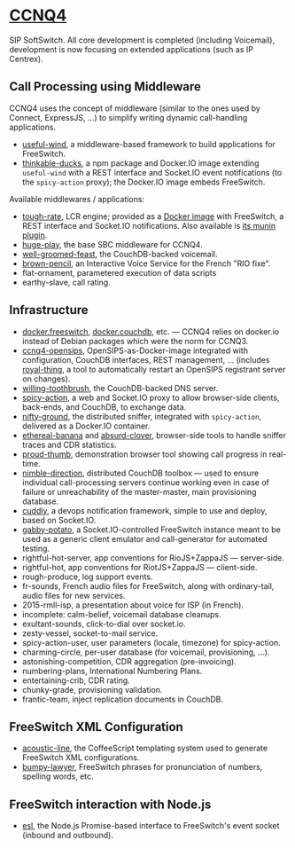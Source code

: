 [CCNQ4](http://ccnq.shimaore.net)
=================================

SIP SoftSwitch. All core development is completed (including Voicemail), development is now focusing on extended applications (such as IP Centrex).

Call Processing using Middleware
--------------------------------

CCNQ4 uses the concept of middleware (similar to the ones used by Connect, ExpressJS, ...) to simplify writing dynamic call-handling applications.

* [useful-wind](https://github.com/shimaore/useful-wind), a middleware-based framework to build applications for FreeSwitch.
* [thinkable-ducks](https://github.com/shimaore/thinkable-ducks), a npm package and Docker.IO image extending `useful-wind` with a REST interface and Socket.IO event notifications (to the `spicy-action` proxy); the Docker.IO image embeds FreeSwitch.

Available middlewares / applications:

* [tough-rate](https://github.com/shimaore/tough-rate/), LCR engine; provided as a [Docker image](https://gtihub.com/shimaore/docker.tough-rate) with FreeSwitch, a REST interface and Socket.IO notifications. Also available is [its munin plugin](https://github.com/shimaore/earsplitting-food).
* [huge-play](https://github.com/shimaore/huge-play), the base SBC middleware for CCNQ4.
* [well-groomed-feast](https://github.com/shimaore/well-groomed-feast), the CouchDB-backed voicemail.
* [brown-pencil](https://github.com/shimaore/brown-pencil), an Interactive Voice Service for the French "RIO fixe".
* flat-ornament, parametered execution of data scripts
* earthy-slave, call rating.

Infrastructure
--------------

* [docker.freeswitch](https://github.com/shimaore/docker.freeswitch), [docker.couchdb](https://github.com/shimaore/docker.couchdb), etc. — CCNQ4 relies on docker.io instead of Debian packages which were the norm for CCNQ3.
* [ccnq4-opensips](https://github.com/shimaore/ccnq4-opensips), OpenSIPS-as-Docker-image integrated with configuration, CouchDB interfaces, REST management, ... (includes [royal-thing](https://github.com/shimaore/royal-thing), a tool to automatically restart an OpenSIPS registrant server on changes).
* [willing-toothbrush](https://github.com/shimaore/willing-toothbrush), the CouchDB-backed DNS server.
* [spicy-action](https://github.com/shimaore/spicy-action), a web and Socket.IO proxy to allow browser-side clients, back-ends, and CouchDB, to exchange data.
* [nifty-ground](https://github.com/shimaore/nifty-ground), the distributed sniffer, integrated with `spicy-action`, delivered as a Docker.IO container.
* [ethereal-banana](https://github.com/shimaore/ethereal-banana) and [absurd-clover](https://github.com/shimaore/absurd-clover), browser-side tools to handle sniffer traces and CDR statistics.
* [proud-thumb](https://github.com/shimaore/proud-thumb), demonstration browser tool showing call progress in real-time.
* [nimble-direction](https://github.com/shimaore/nimble-direction), distributed CouchDB toolbox — used to ensure individual call-processing servers continue working even in case of failure or unreachability of the master-master, main provisioning database.
* [cuddly](https://github.com/shimaore/cuddly), a devops notification framework, simple to use and deploy, based on Socket.IO.
* [gabby-potato](https://github.com/shimaore/tough-rate/), a Socket.IO-controlled FreeSwitch instance meant to be used as a generic client emulator and call-generator for automated testing.
* rightful-hot-server, app conventions for RioJS+ZappaJS — server-side.
* rightful-hot, app conventions for RiotJS+ZappaJS — client-side.
* rough-produce, log support events.
* fr-sounds, French audio files for FreeSwitch, along with ordinary-tail, audio files for new services.
* 2015-rmll-isp, a presentation about voice for ISP (in French).
* incomplete: calm-belief, voicemail database cleanups.
* exultant-sounds, click-to-dial over socket.io.
* zesty-vessel, socket-to-mail service.
* spicy-action-user, user parameters (locale, timezone) for spicy-action.
* charming-circle, per-user database (for voicemail, provisioning, …).
* astonishing-competition, CDR aggregation (pre-invoicing).
* numbering-plans, International Numbering Plans.
* entertaining-crib, CDR rating.
* chunky-grade, provisioning validation.
* frantic-team, inject replication documents in CouchDB.

FreeSwitch XML Configuration
----------------------------

* [acoustic-line](https://github.com/shimaore/acoustic-line), the CoffeeScript templating system used to generate FreeSwitch XML configurations.
* [bumpy-lawyer](https://github.com/shimaore/bumpy-lawyer), FreeSwitch phrases for pronunciation of numbers, spelling words, etc.

FreeSwitch interaction with Node.js
-----------------------------------

* [esl](https://github.com/shimaore/esl), the Node.js Promise-based interface to FreeSwitch's event socket (inbound and outbound).
